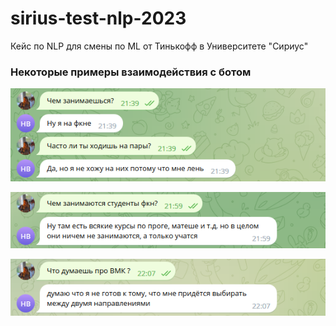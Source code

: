 # sirius-test-nlp-2023
Кейс по NLP для смены по ML от Тинькофф в Университете "Сириус"

### Некоторые примеры взаимодействия с ботом
![Пары](images/classes.png "Рис. 1")

![ФКН](images/activities.png "Рис. 2")

![ВМК](images/msu.png "Рис. 3")

